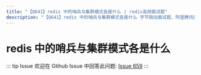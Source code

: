```yaml
---
title: "【Q641】redis 中的哨兵与集群模式各是什么 | redis高频面试题"
description: "【Q641】redis 中的哨兵与集群模式各是什么 字节跳动面试题、阿里腾讯面试题、美团小米面试题。"
---
```


# redis 中的哨兵与集群模式各是什么

::: tip Issue
欢迎在 Gtihub Issue 中回答此问题: [Issue 659](https://github.com/shfshanyue/Daily-Question/issues/659)
:::
